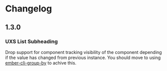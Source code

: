 # Changelog

## 1.3.0

### UXS List Subheading

Drop support for component tracking visibility of the component depending
if the value has changed from previous instance. You should move to using
[ember-cli-group-by](https://www.npmjs.com/package/ember-cli-group-by) to achive this.
